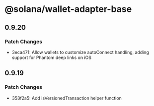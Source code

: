 # @solana/wallet-adapter-base

## 0.9.20

### Patch Changes

-   3eca471: Allow wallets to customize autoConnect handling, adding support for Phantom deep links on iOS

## 0.9.19

### Patch Changes

-   353f2a5: Add isVersionedTransaction helper function
